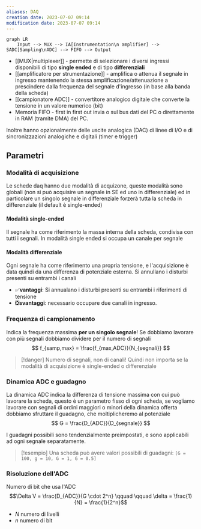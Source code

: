```yaml
---
aliases: DAQ
creation date: 2023-07-07 09:14
modification date: 2023-07-07 09:14
---
```


```mermaid
graph LR
	Input --> MUX --> IA[Instrumentation\n amplifier] --> SADC[Sampling\nADC] --> FIFO --> Output 
```

- [[MUX|multiplexer]] - permette di selezionare i diversi ingressi disponibili di tipo **single ended** e di tipo **differenziali**
- [[amplificatore per strumentazione]] - amplifica o attenua il segnale in ingresso mantenendo la stessa amplificazione/attenuazione a prescindere dalla frequenza del segnale d'ingresso (in base alla banda della scheda)
- [[campionatore ADC]] - convertitore analogico digitale che converte la tensione in un valore numerico (bit)
- Memoria FIFO - first in first out invia o sul bus dati del PC o direttamente in RAM (tramite DMA) del PC.

Inoltre hanno opzionalmente delle uscite analogica (DAC) di linee di I/O e di sincronizzazioni analogiche e digitali (timer e trigger)

## Parametri
### Modalità di acquisizione
Le schede daq hanno due modalità di acquizone, queste modalità sono globali (non si può acquisire un segnale in SE ed uno in differenziale) ed in particolare un singolo segnale in differenziale forzerà tutta la scheda in differenziale (il default è single-ended)
#### Modalità single-ended
Il segnale ha come riferimento la massa interna della scheda, condivisa con tutti i segnali. In modalità single ended si occupa un canale per segnale

#### Modalità differenziale
Ogni segnale ha come riferimento una propria tensione, e l'acquisizione è data quindi da una differenza di potenziale esterna. Si annullano i disturbi presenti su entrambi i canali
- ✅**vantaggi**: Si annualano i disturbi presenti su entrambi i riferimenti di tensione
- ❎**svantaggi**: necessario occupare due canali in ingresso. 

### Frequenza di campionamento
Indica la frequenza massima **per un singolo segnale**!
Se dobbiamo lavorare con più segnali dobbiamo dividere per il numero di segnali
$$ f_{samp,max} = \frac{f_{max,ADC}}{N_{segnali}} $$

>[!danger]
>Numero di segnali, non di canali! Quindi non importa se la modalità di acquisizione è single-ended o differenziale


### Dinamica ADC e guadagno
La dinamica ADC indica la differenza di tensione massima con cui può lavorare la scheda, questo è un parametro fisso di ogni scheda, se vogliamo lavorare con segnali di ordini maggiori o minori della dinamica offerta dobbiamo sfruttare il guadagno, che moltiplicheremo al potenziale
$$ G = \frac{D_{ADC}}{D_{segnale}} $$

I guadagni possibili sono tendenzialmente preimpostati, e sono applicabili ad ogni segnale separatamente.

>[!esempio] Una scheda può avere valori possibili di guadagni: `[G = 100, g = 10, G = 1, G = 0.5]`

### Risoluzione dell'ADC
Numero di bit che usa l'ADC
$$\Delta V = \frac{D_{ADC}}{G \cdot 2^n} \qquad \qquad \delta = \frac{1}{N} = \frac{1}{2^n}$$

- $N$ numero di livelli
- $n$ numero di bit